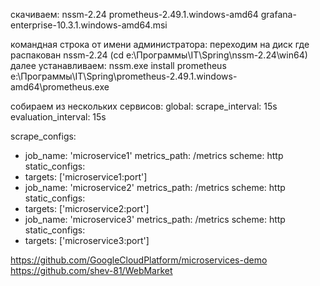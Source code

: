 скачиваем:
    nssm-2.24
    prometheus-2.49.1.windows-amd64
    grafana-enterprise-10.3.1.windows-amd64.msi

командная строка от имени администратора:
    переходим на диск где распакован nssm-2.24 
    (cd e:\Программы\IT\Spring\nssm-2.24\win64\)
    далее устанавливаем:
    nssm.exe install prometheus e:\Программы\IT\Spring\prometheus-2.49.1.windows-amd64\prometheus.exe


собираем из нескольких сервисов:
global:
scrape_interval: 15s
evaluation_interval: 15s

scrape_configs:
- job_name: 'microservice1'
  metrics_path: /metrics
  scheme: http
  static_configs:
- targets: ['microservice1:port']
- job_name: 'microservice2'
  metrics_path: /metrics
  scheme: http
  static_configs:
- targets: ['microservice2:port']
- job_name: 'microservice3'
  metrics_path: /metrics
  scheme: http
  static_configs:
- targets: ['microservice3:port']



https://github.com/GoogleCloudPlatform/microservices-demo
https://github.com/shev-81/WebMarket